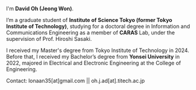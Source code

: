I'm **David Oh (Jeong Won)**.

I’m a graduate student of **Institute of Science Tokyo (former Tokyo Institute of Technology)**, studying for a doctoral degree in Information and Communications Engineering as a member of **CARAS** Lab, under the supervision of Prof. Hiroshi Sasaki.

I received my Master's degree from Tokyo Institute of Technology in 2024. Before that, I received my Bachelor’s degree from **Yonsei University** in 2022, majored in Electrical and Electronic Engineering at the College of Engineering.

Contact: lonaan35[at]gmail.com || oh.j.ad[at].titech.ac.jp

<!---
JeongWon-Oh/JeongWon-Oh is a ✨ special ✨ repository because its `README.md` (this file) appears on your GitHub profile.
You can click the Preview link to take a look at your changes.
--->
